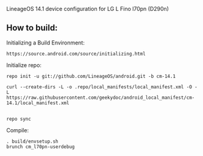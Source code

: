 LineageOS 14.1 device configuration for LG L Fino l70pn (D290n)


How to build:
-------------

Initializing a Build Environment:

    https://source.android.com/source/initializing.html

Initialize repo:

    repo init -u git://github.com/LineageOS/android.git -b cm-14.1

    curl --create-dirs -L -o .repo/local_manifests/local_manifest.xml -O -L https://raw.githubusercontent.com/geekydoc/android_local_manifest/cm-14.1/local_manifest.xml
    
    
    repo sync
    
Compile:

    . build/envsetup.sh
    brunch cm_l70pn-userdebug
